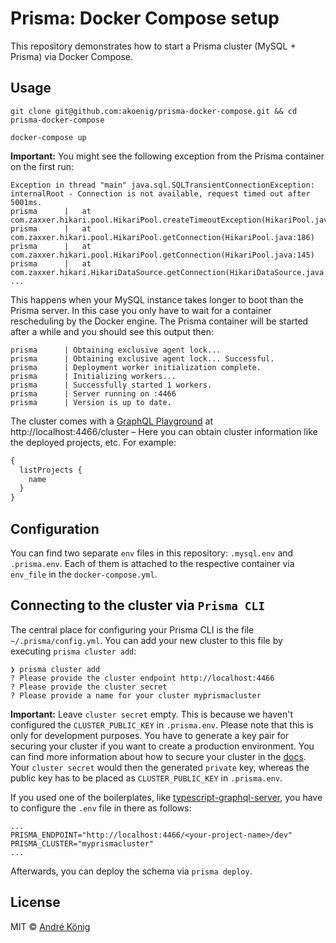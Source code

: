 # Prisma: Docker Compose setup

This repository demonstrates how to start a Prisma cluster (MySQL + Prisma) via Docker Compose.

## Usage

```
git clone git@github.com:akoenig/prisma-docker-compose.git && cd prisma-docker-compose

docker-compose up
```

**Important:** You might see the following exception from the Prisma container on the first run:

```
Exception in thread "main" java.sql.SQLTransientConnectionException: internalRoot - Connection is not available, request timed out after 5001ms.
prisma      | 	at com.zaxxer.hikari.pool.HikariPool.createTimeoutException(HikariPool.java:548)
prisma      | 	at com.zaxxer.hikari.pool.HikariPool.getConnection(HikariPool.java:186)
prisma      | 	at com.zaxxer.hikari.pool.HikariPool.getConnection(HikariPool.java:145)
prisma      | 	at com.zaxxer.hikari.HikariDataSource.getConnection(HikariDataSource.java:83)
...
```

This happens when your MySQL instance takes longer to boot than the Prisma server. In this case you only have to wait for a container rescheduling by the Docker engine. The Prisma container will be started after a while and you should see this output then:

```
prisma      | Obtaining exclusive agent lock...
prisma      | Obtaining exclusive agent lock... Successful.
prisma      | Deployment worker initialization complete.
prisma      | Initializing workers...
prisma      | Successfully started 1 workers.
prisma      | Server running on :4466
prisma      | Version is up to date.
```

The cluster comes with a [GraphQL Playground](https://github.com/graphcool/graphql-playground) at http://localhost:4466/cluster – Here you can obtain cluster information like the deployed projects, etc. For example:

```graphql
{
  listProjects {
    name
  }
}
```

## Configuration

You can find two separate `env` files in this repository: `.mysql.env` and `.prisma.env`. Each of them is attached to the respective container via `env_file` in the `docker-compose.yml`.

## Connecting to the cluster via `Prisma CLI`

The central place for configuring your Prisma CLI is the file `~/.prisma/config.yml`. You can add your new cluster to this file by executing `prisma cluster add`:

```
❯ prisma cluster add
? Please provide the cluster endpoint http://localhost:4466
? Please provide the cluster secret
? Please provide a name for your cluster myprismacluster
```

**Important:** Leave `cluster secret` empty. This is because we haven't configured the `CLUSTER_PUBLIC_KEY` in `.prisma.env`. Please note that this is only for development purposes. You have to generate a key pair for securing your cluster if you want to create a production environment. You can find more information about how to secure your cluster in the [docs](<https://www.prismagraphql.com/docs/tutorials/cluster-deployment/digital-ocean-(docker-machine)-texoo9aemu#7.-enable-cluster-authentication>). Your `cluster secret` would then the generated `private` key, whereas the public key has to be placed as `CLUSTER_PUBLIC_KEY` in `.prisma.env`.

If you used one of the boilerplates, like [typescript-graphql-server](https://github.com/graphql-boilerplates/typescript-graphql-server), you have to configure the `.env` file in there as follows:

```
...
PRISMA_ENDPOINT="http://localhost:4466/<your-project-name>/dev"
PRISMA_CLUSTER="myprismacluster"
...
```

Afterwards, you can deploy the schema via `prisma deploy`.

## License

MIT © [André König](https://andrekoenig.de)
